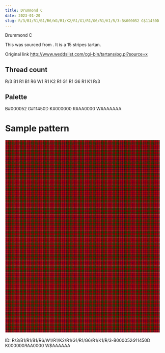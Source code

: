 ```yaml
---
title: Drummond C
date: 2023-01-20
slug: R/3/B1/R1/B1/R6/W1/R1/K2/R1/G1/R1/G6/R1/K1/R/3-B$000052 G$11450D K$000000 R$AA0000 W$AAAAAA
---
```

Drummond C

This was sourced from <no value>.  It is a 15 stripes tartan.

Original link http://www.weddslist.com/cgi-bin/tartans/pg.pl?source=x

## Thread count
R/3 B1 R1 B1 R6 W1 R1 K2 R1 G1 R1 G6 R1 K1 R/3

## Palette
B#000052 G#11450D K#000000 R#AA0000 W#AAAAAA

# Sample pattern

![Tartan detail](tartan.png "R/3 B1 R1 B1 R6 W1 R1 K2 R1 G1 R1 G6 R1 K1 R/3 tartan")

ID: R/3/B1/R1/B1/R6/W1/R1/K2/R1/G1/R1/G6/R1/K1/R/3-B$000052 G$11450D K$000000 R$AA0000 W$AAAAAA
